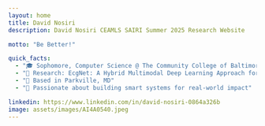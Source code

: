 ```yaml
---
layout: home
title: David Nosiri
description: David Nosiri CEAMLS SAIRI Summer 2025 Research Website

motto: "Be Better!"

quick_facts:
  - "🎓 Sophomore, Computer Science @ The Community College of Baltimore County"
  - "🔬 Research: EcgNet: A Hybrid Multimodal Deep Learning Approach for Cardiovascular Disease (CVD) Diagnosis"
  - "📍 Based in Parkville, MD"
  - "🚀 Passionate about building smart systems for real-world impact"

linkedin: https://www.linkedin.com/in/david-nosiri-0864a326b
image: assets/images/AI4A0540.jpeg
---
```


